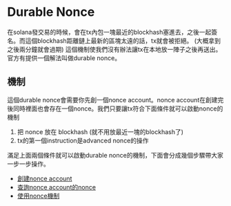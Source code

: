 # Durable Nonce

在solana發交易的時候，會在tx內包一塊最近的blockhash塞進去，之後一起簽名。而這個blockhash距離鏈上最新的區塊太遠的話，tx就會被拒絕。 (大概拿到之後兩分鐘就會過期) 這個機制使我們沒有辦法讓tx在本地放一陣子之後再送出。官方有提供一個解法叫做durable nonce。

## 機制

這個durable nonce會需要你先創一個nonce account。nonce account在創建完後同時裡面也會存在一個nonce。我們只要讓tx符合下面條件就可以啟動nonce的機制

1. 把 nonce 放在 blockhash (就不用放最近一塊的blockhash了)
2. tx的第一個instruction是advanced nonce的操作

滿足上面兩個條件就可以啟動durable nonce的機制，下面會分成幾個步驟帶大家一步一步操作。

* [創建nonce account](../durable-nonce/create-nonce-account/main.ts)
* [查詢nonce account的nonce](../durable-nonce/query-nonce/main.ts)
* [使用nonce機制](../durable-nonce/use-nonce/main.ts)